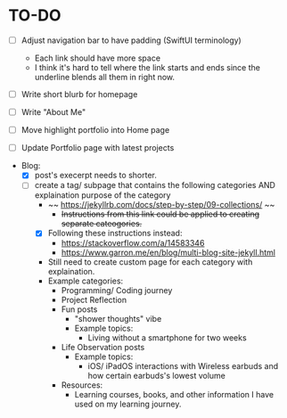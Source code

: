 # TO-DO
- [ ] Adjust navigation bar to have padding (SwiftUI terminology)
    - Each link should have more space
    - I think it's hard to tell where the link starts and ends since the underline blends all them in right now.

- [ ] Write short blurb for homepage
- [ ] Write "About Me"
- [ ] Move highlight portfolio into Home page
- [ ] Update Portfolio page with latest projects
- Blog:
    - [x] post's execerpt needs to shorter.
    - [ ] create a tag/ subpage that contains the following categories AND explaination purpose of the category
        - ~~ https://jekyllrb.com/docs/step-by-step/09-collections/ ~~
            - ~~Instructions from this link could be applied to creating separate cateogories.~~
        - [x] Following these instructions instead:
            - https://stackoverflow.com/a/14583346
            - https://www.garron.me/en/blog/multi-blog-site-jekyll.html
        - Still need to create custom page for each category with explaination.
        - Example categories:
            - Programming/ Coding journey
            - Project Reflection
            - Fun posts
                - "shower thoughts" vibe
                - Example topics:
                    - Living without a smartphone for two weeks
            - Life Observation posts
                - Example topics:
                    - iOS/ iPadOS interactions with Wireless earbuds and how certain earbuds's lowest volume 
            - Resources:
                - Learning courses, books, and other information I have used on my learning journey.

